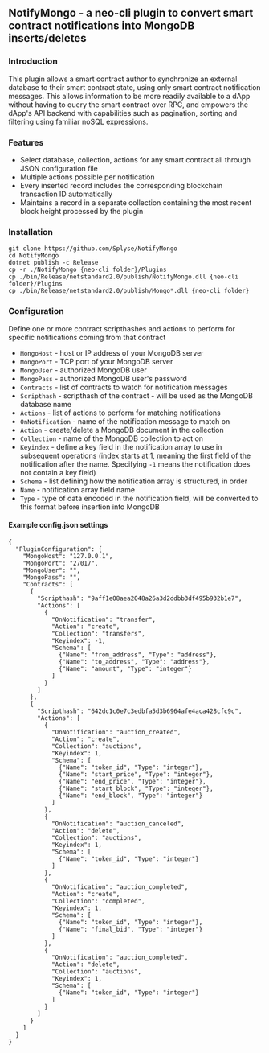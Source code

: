 ## NotifyMongo - a neo-cli plugin to convert smart contract notifications into MongoDB inserts/deletes

### Introduction
This plugin allows a smart contract author to synchronize an external database to their smart contract state, using only smart contract notification messages. This allows information to be more readily available to a dApp without having to query the smart contract over RPC, and empowers the dApp's API backend with capabilities such as pagination, sorting and filtering using familiar noSQL expressions.

### Features
* Select database, collection, actions for any smart contract all through JSON configuration file
* Multiple actions possible per notification
* Every inserted record includes the corresponding blockchain transaction ID automatically
* Maintains a record in a separate collection containing the most recent block height processed by the plugin

### Installation
```
git clone https://github.com/Splyse/NotifyMongo
cd NotifyMongo
dotnet publish -c Release
cp -r ./NotifyMongo {neo-cli folder}/Plugins
cp ./bin/Release/netstandard2.0/publish/NotifyMongo.dll {neo-cli folder}/Plugins
cp ./bin/Release/netstandard2.0/publish/Mongo*.dll {neo-cli folder}
```

### Configuration
Define one or more contract scripthashes and actions to perform for specific notifications coming from that contract

* `MongoHost` - host or IP address of your MongoDB server
* `MongoPort` - TCP port of your MongoDB server
* `MongoUser` - authorized MongoDB user
* `MongoPass` - authorized MongoDB user's password
* `Contracts` - list of contracts to watch for notification messages
* `Scripthash` - scripthash of the contract - will be used as the MongoDB database name
* `Actions` - list of actions to perform for matching notifications
* `OnNotification` - name of the notification message to match on
* `Action` - create/delete a MongoDB document in the collection
* `Collection` - name of the MongoDB collection to act on
* `Keyindex` - define a key field in the notification array to use in subsequent operations (index starts at 1, meaning the first field of the notification after the name. Specifying `-1` means the notification does not contain a key field)
* `Schema` - list defining how the notification array is structured, in order
* `Name` - notification array field name
* `Type` - type of data encoded in the notification field, will be converted to this format before insertion into MongoDB

#### Example config.json settings
```
{
  "PluginConfiguration": {
    "MongoHost": "127.0.0.1",
    "MongoPort": "27017",
    "MongoUser": "",
    "MongoPass": "",
    "Contracts": [
      {
        "Scripthash": "9aff1e08aea2048a26a3d2ddbb3df495b932b1e7",
        "Actions": [
          {
            "OnNotification": "transfer",
            "Action": "create",
            "Collection": "transfers",
            "Keyindex": -1,
            "Schema": [
              {"Name": "from_address", "Type": "address"},
              {"Name": "to_address", "Type": "address"},
              {"Name": "amount", "Type": "integer"}
            ]
          }
        ]
      },
      {
        "Scripthash": "642dc1c0e7c3edbfa5d3b6964afe4aca428cfc9c",
        "Actions": [
          {
            "OnNotification": "auction_created",
            "Action": "create",
            "Collection": "auctions",
            "Keyindex": 1,
            "Schema": [
              {"Name": "token_id", "Type": "integer"},
              {"Name": "start_price", "Type": "integer"},
              {"Name": "end_price", "Type": "integer"},
              {"Name": "start_block", "Type": "integer"},
              {"Name": "end_block", "Type": "integer"}
            ]
          },
          {
            "OnNotification": "auction_canceled",
            "Action": "delete",
            "Collection": "auctions",
            "Keyindex": 1,
            "Schema": [
              {"Name": "token_id", "Type": "integer"}
            ]
          },
          {
            "OnNotification": "auction_completed",
            "Action": "create",
            "Collection": "completed",
            "Keyindex": 1,
            "Schema": [
              {"Name": "token_id", "Type": "integer"},
              {"Name": "final_bid", "Type": "integer"}
            ]
          },
          {
            "OnNotification": "auction_completed",
            "Action": "delete",
            "Collection": "auctions",
            "Keyindex": 1,
            "Schema": [
              {"Name": "token_id", "Type": "integer"}
            ]
          }
        ]
      }
    ]
  }
}
```

